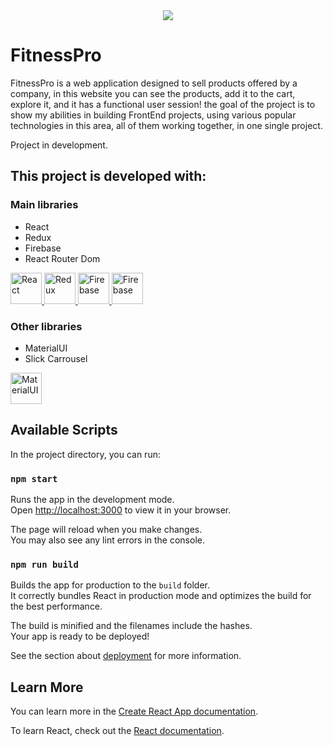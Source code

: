<div align="center">
        <img src="https://res.cloudinary.com/dzkollux2/image/upload/v1654283930/Demo-day/2022-06-03__19_-removebg-preview_a2mc5e.png" />
</div>

# FitnessPro

FitnessPro is a web application designed to sell products offered by a company, in this website you can see the products, add it to the cart, explore it, and it has a functional user session! the goal of the project is to show my abilities in building FrontEnd projects, using various popular technologies in this area, all of them working together, in one single project. 


Project in development.

## This project is developed with:

### Main libraries

- React
- Redux
- Firebase
- React Router Dom

 <a href="#">
	<img height="50" src="https://user-images.githubusercontent.com/25181517/183897015-94a058a6-b86e-4e42-a37f-bf92061753e5.png" alt="React" title="React" />
    </a>
          <a href="#">
	<img height="50" src="https://user-images.githubusercontent.com/25181517/187896150-cc1dcb12-d490-445c-8e4d-1275cd2388d6.png" alt="Redux" title="Redux" />
            </a>
            <a href="#">
  <img height="50" src="https://res.cloudinary.com/dzkollux2/image/upload/v1662959209/Firebase_dojdnv.svg" alt="Firebase" title="Firebase">
                </a>
<a href="#">
  <img height="50" src="https://res.cloudinary.com/dzkollux2/image/upload/v1671520403/React_Router_Dom_vwn6fi.png" alt="Firebase" title="Firebase">
                </a>


### Other libraries

- MaterialUI
- Slick Carrousel


<a href="#">
  <img height="50" src="https://res.cloudinary.com/dzkollux2/image/upload/v1662959780/MUI_rhh6n6.png" alt="MaterialUI" title="MaterialUI">
              </a>

## Available Scripts

In the project directory, you can run:

### `npm start`

Runs the app in the development mode.\
Open [http://localhost:3000](http://localhost:3000) to view it in your browser.

The page will reload when you make changes.\
You may also see any lint errors in the console.

### `npm run build`

Builds the app for production to the `build` folder.\
It correctly bundles React in production mode and optimizes the build for the best performance.

The build is minified and the filenames include the hashes.\
Your app is ready to be deployed!

See the section about [deployment](https://facebook.github.io/create-react-app/docs/deployment) for more information.

## Learn More

You can learn more in the [Create React App documentation](https://facebook.github.io/create-react-app/docs/getting-started).

To learn React, check out the [React documentation](https://reactjs.org/).



